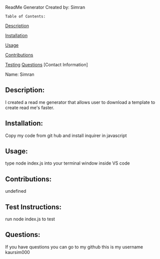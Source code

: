 ReadMe Generator
Created by: Simran 

    Table of Contents: 
 
[Description](#Description) 

[Installation](#Installation) 

[Usage](#Usage) 

[Contributions](#Contributions) 

[Testing](#Test)
[Questions](#Questions)
[Contact Information] 
 
 
 
 
 
Name: Simran 
 
 
## Description: 
 I created a read me generator that allows user to download a template to create read me's faster. 
 
 
## Installation: 
 Copy my code from git hub and install inquirer in javascript  
 
 
## Usage: 
 type node index.js into your terminal window inside VS code 
 

## Contributions: 
 undefined 
 

## Test Instructions:
 run node index.js to test 
 
 
## Questions:
 If you have questions you can go to my github this is my username kaursim000